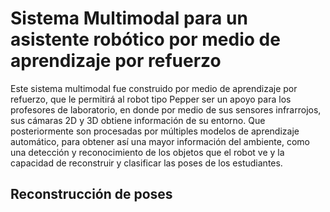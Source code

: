 # Sistema Multimodal para un asistente robótico por medio de aprendizaje por refuerzo

Este sistema multimodal fue construido por medio de aprendizaje por refuerzo, que le permitirá al robot tipo Pepper ser un apoyo para los profesores de laboratorio, en donde por medio de sus sensores infrarrojos, sus cámaras 2D y 3D obtiene información de su entorno. Que posteriormente son procesadas por múltiples modelos de aprendizaje automático, para obtener así una mayor información del ambiente, como una detección y reconocimiento de los objetos que el robot ve y la capacidad de reconstruir y clasificar las poses de los estudiantes.

## Reconstrucción de poses 
